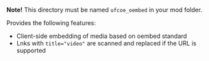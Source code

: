 **Note!** This directory must be named `ufcoe_oembed` in your mod folder.

Provides the following features:

* Client-side embedding of media based on oembed standard
* Lnks with `title="video"` are scanned and replaced if the URL is supported
